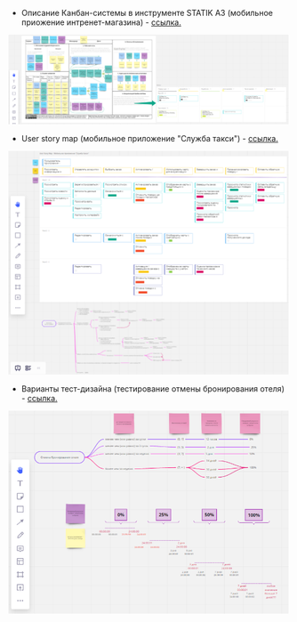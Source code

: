 <ul>
 <li>Описание Канбан-системы в инструменте STATIK A3 (мобильное приожение интренет-магазина) - <a href="https://miro.com/app/board/o9J_kuOCBOk=/">ссылка.</a></li>
</ul>
<p align="center">
 <img  src="https://github.com/FokinaOV/miro/blob/main/img/1.png">
</p>
<ul>
 <li>User story map (мобильное приложение "Служба такси") - <a href="https://miro.com/app/board/o9J_ktsT0ng=/">ссылка.</a></li>
</ul>
<p align="center">
 <img  src="https://github.com/FokinaOV/miro/blob/main/img/2.png">
</p>
<ul>
 <li>Варианты тест-дизайна (тестирование отмены бронирования отеля) - <a href="https://miro.com/app/board/o9J_ktsT0ng=/">ссылка.</a></li>
</ul> 
 <p align="center">
 <img  src="https://github.com/FokinaOV/miro/blob/main/img/3.png">
</p>
